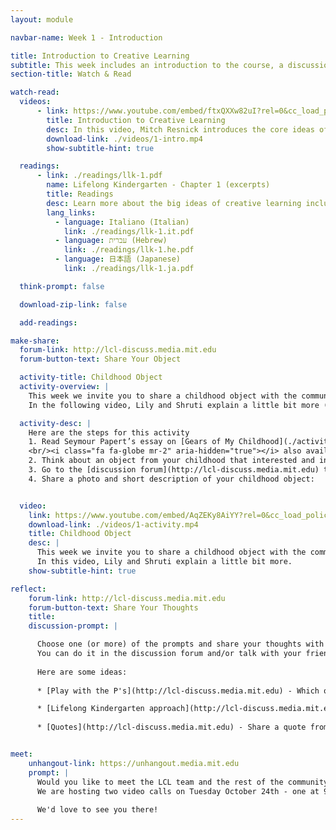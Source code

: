 ```yaml
---
layout: module

navbar-name: Week 1 - Introduction

title: Introduction to Creative Learning
subtitle: This week includes an introduction to the course, a discussion of the Lifelong Kindergarten approach, and an opportunity to share a childhood object
section-title: Watch & Read

watch-read:
  videos:
      - link: https://www.youtube.com/embed/ftxQXXw82uI?rel=0&cc_load_policy=1
        title: Introduction to Creative Learning
        desc: In this video, Mitch Resnick introduces the core ideas of creative learning and how those ideas are inspired by the way children learn in kindergarten.
        download-link: ./videos/1-intro.mp4
        show-subtitle-hint: true

  readings:
      - link: ./readings/llk-1.pdf
        name: Lifelong Kindergarten - Chapter 1 (excerpts)
        title: Readings
        desc: Learn more about the big ideas of creative learning including the four P's and the creative learning spiral.
        lang_links:
          - language: Italiano (Italian)
            link: ./readings/llk-1.it.pdf
          - language: עברית (Hebrew)
            link: ./readings/llk-1.he.pdf
          - language: 日本語 (Japanese)
            link: ./readings/llk-1.ja.pdf

  think-prompt: false

  download-zip-link: false

  add-readings:

make-share:
  forum-link: http://lcl-discuss.media.mit.edu
  forum-button-text: Share Your Object

  activity-title: Childhood Object
  activity-overview: |
    This week we invite you to share a childhood object with the community.
    In the following video, Lily and Shruti explain a little bit more (subtitles available in multiple languages)

  activity-desc: |
    Here are the steps for this activity
    1. Read Seymour Papert’s essay on [Gears of My Childhood](./activity/week1/gears.pdf) 
    <br/><i class="fa fa-globe mr-2" aria-hidden="true"></i> also available in [Italiano (Italian)](./activity/week1/gears.it.pdf), [日本語 (Japanese)](./activity/week1/gears.ja.pdf), [Português (Portuguese)](./activity/week1/gears.pt.pdf), [Español (Spanish)](./activity/week1/gears.es.pdf)
    2. Think about an object from your childhood that interested and influenced you
    3. Go to the [discussion forum](http://lcl-discuss.media.mit.edu) to see other people's objects
    4. Share a photo and short description of your childhood object:


  video:
    link: https://www.youtube.com/embed/AqZEKy8AiYY?rel=0&cc_load_policy=1
    download-link: ./videos/1-activity.mp4
    title: Childhood Object
    desc: |
      This week we invite you to share a childhood object with the community.
      In this video, Lily and Shruti explain a little bit more.
    show-subtitle-hint: true

reflect:
    forum-link: http://lcl-discuss.media.mit.edu
    forum-button-text: Share Your Thoughts
    title:
    discussion-prompt: |

      Choose one (or more) of the prompts and share your thoughts with others. 
      You can do it in the discussion forum and/or talk with your friends and colleagues in person if you are hosting a local meet-up.
      
      Here are some ideas:
      
      * [Play with the P's](http://lcl-discuss.media.mit.edu) - Which one is your favorite P and why? (Don't take this questions too seriously, we know all of them are important!)

      * [Lifelong Kindergarten approach](http://lcl-discuss.media.mit.edu) - Imagine if your learning environment was more similar to a kindergarten. What would be exciting? What would you be worried about?
      
      * [Quotes](http://lcl-discuss.media.mit.edu) - Share a quote from one of this week's readings (or video) that particularly resonated with you. Why did you choose it?


meet:
    unhangout-link: https://unhangout.media.mit.edu
    prompt: |
      Would you like to meet the LCL team and the rest of the community?
      We are hosting two video calls on Tuesday October 24th - one at 9am EST and another one at 4pm EST.
      
      We'd love to see you there!
---
```

